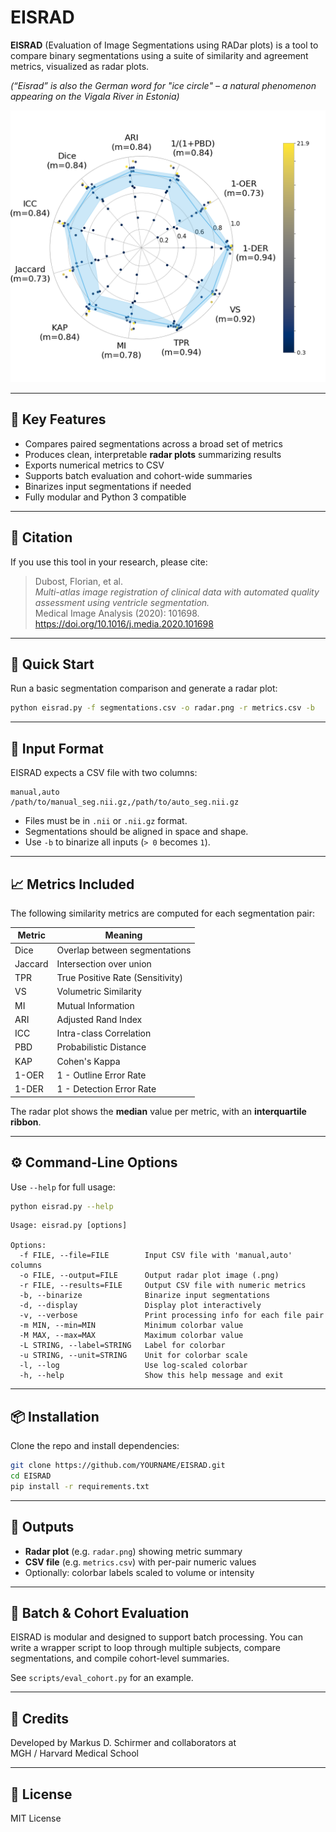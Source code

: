 # EISRAD
**EISRAD** (Evaluation of Image Segmentations using RADar plots) is a tool to compare binary segmentations using a suite of similarity and agreement metrics, visualized as radar plots.

_(“Eisrad” is also the German word for "ice circle" – a natural phenomenon appearing on the Vigala River in Estonia)_

![polar plot example](polar.png)

---

## 📌 Key Features

- Compares paired segmentations across a broad set of metrics
- Produces clean, interpretable **radar plots** summarizing results
- Exports numerical metrics to CSV
- Supports batch evaluation and cohort-wide summaries
- Binarizes input segmentations if needed
- Fully modular and Python 3 compatible

---

## 📖 Citation

If you use this tool in your research, please cite:

> Dubost, Florian, et al.  
> _Multi-atlas image registration of clinical data with automated quality assessment using ventricle segmentation._  
> Medical Image Analysis (2020): 101698.  
> https://doi.org/10.1016/j.media.2020.101698

---

## 🚀 Quick Start

Run a basic segmentation comparison and generate a radar plot:

```bash
python eisrad.py -f segmentations.csv -o radar.png -r metrics.csv -b
```

---

## 🧠 Input Format

EISRAD expects a CSV file with two columns:

```csv
manual,auto
/path/to/manual_seg.nii.gz,/path/to/auto_seg.nii.gz
```

- Files must be in `.nii` or `.nii.gz` format.
- Segmentations should be aligned in space and shape.
- Use `-b` to binarize all inputs (`> 0` becomes `1`).

---

## 📈 Metrics Included

The following similarity metrics are computed for each segmentation pair:

| Metric | Meaning |
|--------|---------|
| Dice | Overlap between segmentations |
| Jaccard | Intersection over union |
| TPR | True Positive Rate (Sensitivity) |
| VS | Volumetric Similarity |
| MI | Mutual Information |
| ARI | Adjusted Rand Index |
| ICC | Intra-class Correlation |
| PBD | Probabilistic Distance |
| KAP | Cohen's Kappa |
| 1-OER | 1 - Outline Error Rate |
| 1-DER | 1 - Detection Error Rate |

The radar plot shows the **median** value per metric, with an **interquartile ribbon**.

---

## ⚙️ Command-Line Options

Use `--help` for full usage:

```bash
python eisrad.py --help
```

```
Usage: eisrad.py [options]

Options:
  -f FILE, --file=FILE        Input CSV file with 'manual,auto' columns
  -o FILE, --output=FILE      Output radar plot image (.png)
  -r FILE, --results=FILE     Output CSV file with numeric metrics
  -b, --binarize              Binarize input segmentations
  -d, --display               Display plot interactively
  -v, --verbose               Print processing info for each file pair
  -m MIN, --min=MIN           Minimum colorbar value
  -M MAX, --max=MAX           Maximum colorbar value
  -L STRING, --label=STRING   Label for colorbar
  -u STRING, --unit=STRING    Unit for colorbar scale
  -l, --log                   Use log-scaled colorbar
  -h, --help                  Show this help message and exit
```

---

## 📦 Installation

Clone the repo and install dependencies:

```bash
git clone https://github.com/YOURNAME/EISRAD.git
cd EISRAD
pip install -r requirements.txt
```

---

## 📁 Outputs

- **Radar plot** (e.g. `radar.png`) showing metric summary
- **CSV file** (e.g. `metrics.csv`) with per-pair numeric values
- Optionally: colorbar labels scaled to volume or intensity

---

## 🧪 Batch & Cohort Evaluation

EISRAD is modular and designed to support batch processing. You can write a wrapper script to loop through multiple subjects, compare segmentations, and compile cohort-level summaries.

See `scripts/eval_cohort.py` for an example.

---

## 🧊 Credits

Developed by Markus D. Schirmer and collaborators at  
MGH / Harvard Medical School

---

## 📝 License

MIT License
